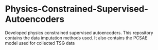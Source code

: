 # Physics-Constrained-Supervised-Autoencoders
Developed physics constrained supervised autoencoders. This repository contains the data imputation methods used. 
It also contains the PCSAE model used for collected TSG data
